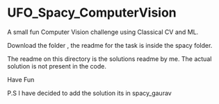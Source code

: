 # UFO_Spacy_ComputerVision
A small fun Computer Vision challenge using Classical CV and ML.


Download the folder , the readme for the task is inside the spacy folder.

The readme on this directory is the solutions readme by me. The actual solution is not present in the code.

Have Fun

P.S I have decided to add the solution its in spacy_gaurav
